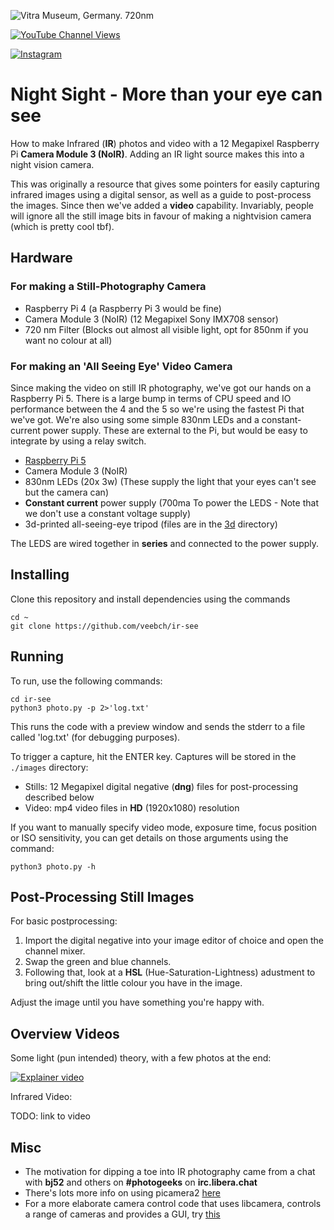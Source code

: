 
![Vitra Museum, Germany. 720nm](/images/vitrasmall.png)

[![YouTube Channel Views](https://img.shields.io/youtube/channel/views/UCz5BOU9J9pB_O0B8-rDjCWQ?label=YouTube&style=social)](https://www.youtube.com/channel/UCz5BOU9J9pB_O0B8-rDjCWQ)

[![Instagram](https://img.shields.io/badge/Instagram-E4405F?style=for-the-badge&logo=instagram&logoColor=white)](https://www.instagram.com/v_e_e_b/)


#  Night Sight - More than your eye can see

How to make Infrared (**IR**) photos and video with a 12 Megapixel Raspberry Pi **Camera Module 3 (NoIR)**. Adding an IR light source makes this into a night vision camera.

This was originally a resource that gives some pointers for easily capturing infrared images using a digital sensor, as well as a guide to post-process the images. Since then we've added a **video** capability. Invariably, people will ignore all the still image bits in favour of making a nightvision camera (which is pretty cool tbf).
 
## Hardware
### For making a Still-Photography Camera
- Raspberry Pi 4                (a Raspberry Pi 3 would be fine)
- Camera Module 3 (NoIR)        (12 Megapixel Sony IMX708 sensor)
- 720 nm Filter                 (Blocks out almost all visible light, opt for 850nm if you want no colour at all)

### For making an 'All Seeing Eye' Video Camera
Since making the video on still IR photography, we've got our hands on a Raspberry Pi 5. There is a large bump in terms of CPU speed and IO performance between the 4 and the 5 so we're using the fastest Pi that we've got. We're also using some simple 830nm LEDs and a constant-current power supply. These are external to the Pi, but would be easy to integrate by using a relay switch.

- [Raspberry Pi 5](https://youtu.be/M8JPFpz80mY)
- Camera Module 3 (NoIR)
- 830nm LEDs (20x 3w)           (These supply the light that your eyes can't see but the camera can)
- **Constant current** power supply (700ma To power the LEDS - Note that we don't use a constant voltage supply)
- 3d-printed all-seeing-eye tripod (files are in the [3d](./3d) directory)

The LEDS are wired together in **series** and connected to the power supply. 

## Installing

Clone this repository and install dependencies using the commands

``` 
cd ~
git clone https://github.com/veebch/ir-see
```


## Running

To run, use the following commands:

``` 
cd ir-see
python3 photo.py -p 2>'log.txt'
```

This runs the code with a preview window and sends the stderr to a file called 'log.txt' (for debugging purposes). 

To trigger a capture, hit the ENTER key. Captures will be stored in the `./images` directory:
- Stills: 12 Megapixel digital negative (**dng**) files for post-processing described below
- Video: mp4 video files in **HD** (1920x1080) resolution


If you want to manually specify video mode, exposure time, focus position or ISO sensitivity, you can get details on those arguments using the command:

```
python3 photo.py -h
```

## Post-Processing Still Images

For basic postprocessing: 

1. Import the digital negative into your image editor of choice and open the channel mixer.
2. Swap the green and blue channels. 
3. Following that, look at a **HSL** (Hue-Saturation-Lightness) adustment to bring out/shift the little colour you have in the image.

Adjust the image until you have something you're happy with.

## Overview Videos

Some light (pun intended) theory, with a few photos at the end:

[![Explainer video](http://img.youtube.com/vi/uvolslfKxfg/0.jpg)](http://www.youtube.com/watch?v=uvolslfKxfg "Video Title")

Infrared Video:

TODO: link to video

## Misc

- The motivation for dipping a toe into IR photography came from a chat with **bj52** and others on **#photogeeks** on **irc.libera.chat**
- There's lots more info on using picamera2 [here](https://datasheets.raspberrypi.com/camera/picamera2-manual.pdf)
- For a more elaborate camera control code that uses libcamera, controls a range of cameras and provides a GUI, try [this](https://github.com/Gordon999/Pi_LIbCamera_GUI) 
